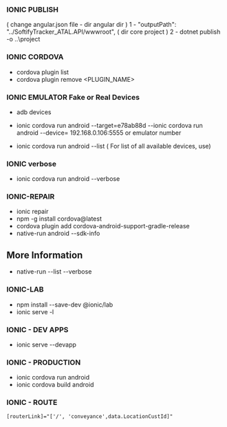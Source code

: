 
### IONIC PUBLISH
 ( change angular.json file - dir angular dir )
 1 - "outputPath": "../SoftifyTracker_ATAL.API/wwwroot",
 ( dir core project )
2 - dotnet publish -o ..\project

### IONIC CORDOVA
- cordova plugin list
- cordova plugin remove <PLUGIN_NAME>

### IONIC EMULATOR Fake or Real Devices

- adb devices
- ionic cordova run android --target=e78ab88d
--ionic cordova run android --device= 192.168.0.106:5555 or emulator number
 
- ionic cordova run android --list  ( For list of all available devices, use)

### IONIC verbose
- ionic cordova run android --verbose

### IONIC-REPAIR

 - ionic repair
 - npm -g install cordova@latest
 - cordova plugin add cordova-android-support-gradle-release
 - native-run android --sdk-info
 
 ## More Information
- native-run --list --verbose

### IONIC-LAB 
- npm install --save-dev @ionic/lab
- ionic serve -l

### IONIC - DEV APPS

- ionic serve --devapp

### IONIC - PRODUCTION

- ionic cordova run android 
- ionic cordova build android 

### IONIC - ROUTE
```
[routerLink]="['/', 'conveyance',data.LocationCustId]"

```
